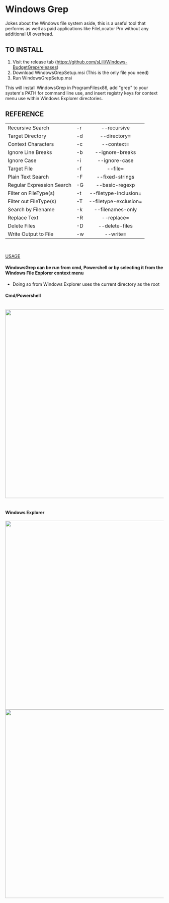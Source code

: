 <h1>Windows Grep</h1>

Jokes about the Windows file system aside, this is a useful tool that performs as well as paid applications like FileLocator Pro without any additional UI overhead.  

<h2>TO INSTALL</h2>

1. Visit the release tab (https://github.com/sLill/Windows-BudgetGrep/releases)
2. Download WindowsGrepSetup.msi (This is the only file you need)
2. Run WindowsGrepSetup.msi

This will install WindowsGrep in ProgramFilesx86, add "grep" to your system's PATH for command line use, and insert registry keys for context menu use within Windows Explorer directories.

<h2>REFERENCE</h2>

|                           |    |                       |
| ------------------------- | -- | :-------------------: |
| Recursive Search          | -r | --recursive           |
| Target Directory          | -d | --directory=          |
| Context Characters        | -c | --context=            |
| Ignore Line Breaks        | -b | --ignore-breaks       |
| Ignore Case               | -i | --ignore-case         |
| Target File               | -f | --file=               |
| Plain Text Search         | -F | --fixed-strings       |
| Regular Expression Search | -G | --basic-regexp        |
| Filter on FileType(s)     | -t | --filetype-inclusion= |
| Filter out FileType(s)    | -T | --filetype-exclusion= |
| Search by Filename        | -k | --filenames-only      |
| Replace Text              | -R | --replace=            |
| Delete Files              | -D | --delete-files        |
| Write Output to File      | -w | --write=              |

<br/>

<u>USAGE</u>
<h4>WindowsGrep can be run from cmd, Powershell or by selecting it from the Windows File Explorer context menu</h4>
<ul><li>Doing so from Windows Explorer uses the current directory as the root</li></ul> 

<h4>Cmd/Powershell</h4> <br/>
<img src="https://i.imgur.com/5tOOiZN.png" width="600"><br/><br/>

<h4>Windows Explorer</h4>
<img src="https://i.imgur.com/itZXt8i.png" width="600">
<img src="https://i.imgur.com/9qHhciw.png" width="600"><br/><br/>
